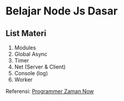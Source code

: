 # Belajar Node Js Dasar

## List Materi

1. Modules
2. Global Async
3. Timer
4. Net (Server & Client)
5. Console (log)
6. Worker

Referensi:  [Programmer Zaman Now](https://www.udemy.com/user/eko-kurniawan/)
